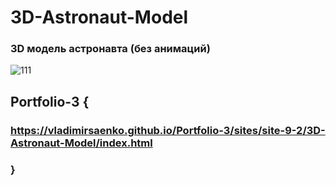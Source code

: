 # 3D-Astronaut-Model
 
### 3D модель астронавта (без анимаций)

![111](https://user-images.githubusercontent.com/56477695/115123849-a1652200-9fc7-11eb-9757-8b242ed4cf24.png)

## Portfolio-3 {

### https://vladimirsaenko.github.io/Portfolio-3/sites/site-9-2/3D-Astronaut-Model/index.html

### }
